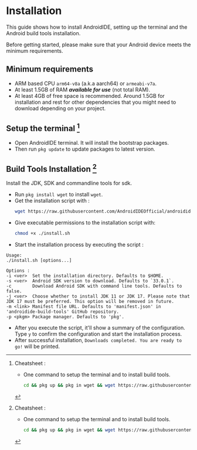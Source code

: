# Installation
This guide shows how to install AndroidIDE, setting up the terminal and the Android build tools installation.

Before getting started, please make sure that your Android device meets the minimum requirements.

## Minimum requirements
- ARM based CPU `arm64-v8a` (a.k.a aarch64) or `armeabi-v7a`.
- At least 1.5GB of RAM **_available for use_** (not total RAM).
- At least 4GB of free space is recommended. Around 1.5GB for installation and rest for other dependencies that you might need to download depending on your project.

## Setup the terminal [^cheat]
- Open AndroidIDE terminal. It will install the bootstrap packages.
- Then run `pkg update` to update packages to latest version.

## Build Tools Installation [^cheat]
Install the JDK, SDK and commandline tools for sdk.
- Run `pkg install wget` to install `wget`.
- Get the installation script with :
    ```bash
    wget https://raw.githubusercontent.com/AndroidIDEOfficial/androidide-build-tools/main/install.sh
    ```
- Give executable permissions to the installation script with:
    ```bash
    chmod +x ./install.sh
    ```
- Start the installation process by executing the script :
```
Usage:
./install.sh [options...]

Options :
-i <ver>  Set the installation directory. Defaults to $HOME.
-s <ver>  Android SDK version to download. Defaults to `33.0.1`.
-c        Download Android SDK with command line tools. Defaults to false.
-j <ver>  Choose whether to install JDK 11 or JDK 17. Please note that JDK 17 must be preferred. This option will be removed in future.
-m <link> Manifest file URL. Defaults to 'manifest.json' in 'androidide-build-tools' GitHub repository.
-p <pkgm> Package manager. Defaults to 'pkg'.
```
- After you execute the script, it'll show a summary of the configuration. Type `y` to confirm the configuration and start the installation process.
- After successful installation, `Downloads completed. You are ready to go!` will be printed.

[^cheat]:
    Cheatsheet : 
    - One command to setup the terminal and to install build tools.
        ```bash
        cd && pkg up && pkg in wget && wget https://raw.githubusercontent.com/AndroidIDEOfficial/androidide-build-tools/main/install.sh && chmod +x ./install.sh && ./install.sh -c
        ```
